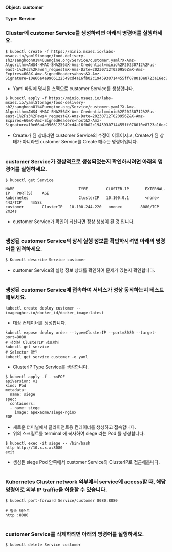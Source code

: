 
#### Object: customer
#### Type: Service

### Cluster에 customer Service를 생성하려면 아래의 명령어를 실행하세요.

```
$ kubectl create -f https://minio.msaez.io/labs-msaez.io/yamlStorage/food-delivery-sh2/sanghoon01%40uengine.org/Service/customer.yaml?X-Amz-Algorithm=AWS4-HMAC-SHA256&X-Amz-Credential=minio%2F20230712%2Fus-east-1%2Fs3%2Faws4_request&X-Amz-Date=20230712T020956Z&X-Amz-Expires=60&X-Amz-SignedHeaders=host&X-Amz-Signature=10e66a4e9966122549cd4a16fb02c1945930714455ff078010e8723a16ec286f
```
- Yaml 파일에 명시된 스펙으로 customer Service를 생성합니다.  

```
$ kubectl apply -f https://minio.msaez.io/labs-msaez.io/yamlStorage/food-delivery-sh2/sanghoon01%40uengine.org/Service/customer.yaml?X-Amz-Algorithm=AWS4-HMAC-SHA256&X-Amz-Credential=minio%2F20230712%2Fus-east-1%2Fs3%2Faws4_request&X-Amz-Date=20230712T020956Z&X-Amz-Expires=60&X-Amz-SignedHeaders=host&X-Amz-Signature=10e66a4e9966122549cd4a16fb02c1945930714455ff078010e8723a16ec286f
```
- Create가 된 상태라면 customer Service의 수정이 이루어지고, Create가 된 상태가 아니라면 customer Service를 Create 해주는 명령어입니다.
#

### customer Service가 정상적으로 생성되었는지 확인하시려면 아래의 명령어를 실행하세요.

```
$ kubectl get Service

NAME                            TYPE        CLUSTER-IP       EXTERNAL-IP   PORT(S)    AGE
kubernetes                      ClusterIP   10.100.0.1       <none>        443/TCP    4m58s
customer        ClusterIP   10.100.244.220   <none>        8080/TCP   2m24s

```
- customer Service가 확인이 되신다면 정상 생성이 된 것 입니다.
#

### 생성된 customer Service의 상세 실행 정보를 확인하시려면 아래의 명령어를 입력하세요.

```
$ Kubectl describe Service customer
```
- customer Service의 실행 정보 상태를 확인하여 문제가 있는지 확인합니다.
#

### 생성된 customer Service에 접속하여 서비스가 정상 동작하는지 테스트 해보세요.

```
kubectl create deploy customer --image=ghcr.io/docker_id/docker_image:latest
```
- 대상 컨테이너를 생성합니다.  

```
kubectl expose deploy order --type=ClusterIP --port=8080 --target-port=8080
# 생성된 ClusterIP 정보확인
kubectl get service 
# Selector 확인
kubectl get service customer -o yaml
```
- ClusterIP Type Service를 생성합니다.

```
$ kubectl apply -f - <<EOF
apiVersion: v1
kind: Pod
metadata:
  name: siege
spec:
  containers:
  - name: siege
    image: apexacme/siege-nginx
EOF
```
- 새로운 터미널에서 클라이언트용 컨테이너를 생성하고 접속합니다.
- 위의 스크립트를 terminal 에 복사하여 siege 라는 Pod 를 생성합니다.  

```
$ kubectl exec -it siege -- /bin/bash
http http://10.x.x.x:8080
exit
```
- 생성된 siege Pod 안쪽에서 customer Service의 ClusterIP로 접근해봅니다.
#

### Kubernetes Cluster network 외부에서 service에 access할 때, 해당 명령어로 외부 IP traffic을 허용할 수 있습니다.

```
$ kubectl port-forward Service/customer 8080:8080

# 접속 테스트
http :8080
```
#

### customer Service를 삭제하려면 아래의 명령어를 실행하세요.

```
$ kubectl delete Service customer
```
#

